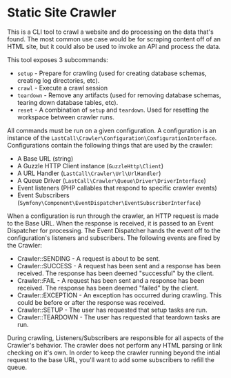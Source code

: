 Static Site Crawler
===================

This is a CLI tool to crawl a website and do processing on the data that's found.  The most common use case would be for scraping content off of an HTML site, but it could also be used to invoke an API and process the data.

This tool exposes 3 subcommands:

*  `setup` - Prepare for crawling (used for creating database schemas, creating log directories, etc).
*  `crawl` - Execute a crawl session
*  `teardown` - Remove any artifacts (used for removing database schemas, tearing down database tables, etc).
*  `reset` - A combination of `setup` and `teardown`.  Used for resetting the workspace between crawler runs.

All commands must be run on a given configuration.  A configuration is an instance of the `LastCall\Crawler\Configuration\ConfigurationInterface`.  Configurations contain the following things that are used by the crawler:

* A Base URL (string)
* A Guzzle HTTP Client instance (`GuzzleHttp\Client`)
* A URL Handler (`LastCall\Crawler\Url\UrlHandler`)
* A Queue Driver (`LastCall\Crawler\Queue\Driver\DriverInterface`)
* Event listeners (PHP callables that respond to specific crawler events)
* Event Subscribers (`Symfony\Component\EventDispatcher\EventSubscriberInterface`)

When a configuration is run through the crawler, an HTTP request is made to the Base URL.  When the response is received, it is passed to an Event Dispatcher for processing.  The Event Dispatcher hands the event off to the configuration's listeners and subscribers. The following events are fired by the Crawler:

* Crawler::SENDING - A request is about to be sent.
* Crawler::SUCCESS - A request has been sent and a response has been received.  The response has been deemed "successful" by the client.
* Crawler::FAIL - A request has been sent and a response has been received.  The response has been deemed "failed" by the client.
* Crawler::EXCEPTION - An exception has occurred during crawling.  This could be before or after the response was received.  
* Crawler::SETUP - The user has requested that setup tasks are run. 
* Crawler::TEARDOWN - The user has requested that teardown tasks are run.

During crawling, Listeners/Subscribers are responsible for all aspects of the Crawler's behavior.  The crawler does not perform any HTML parsing or link checking on it's own.  In order to keep the crawler running beyond the intial request to the base URL, you'll want to add some subscribers to refill the queue.

